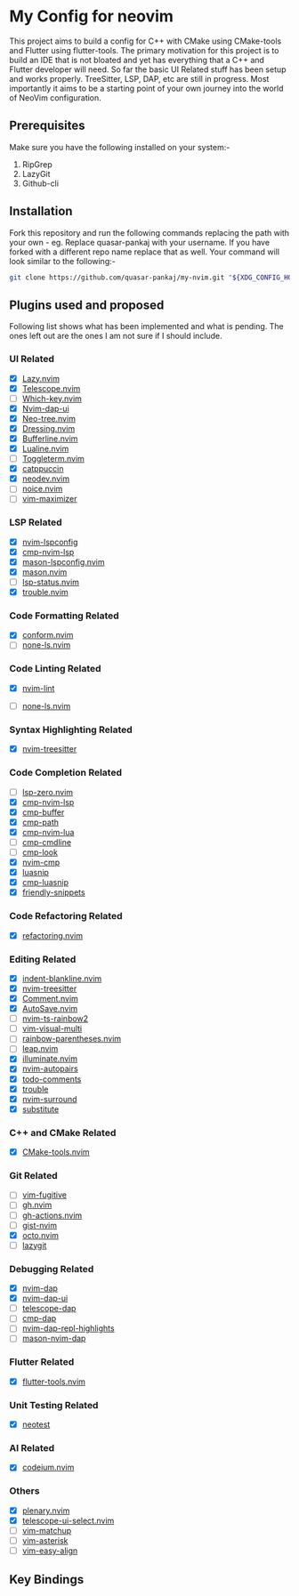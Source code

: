 # My Config for neovim

This project aims to build a config for C++ with CMake using CMake-tools and Flutter using flutter-tools. The primary motivation for this project is to build an IDE that is not bloated and yet has everything that a C++ and Flutter developer will need. So far the basic UI Related stuff has been setup and works properly. TreeSitter, LSP, DAP, etc are still in progress. Most importantly it aims to be a starting point of your own journey into the world of NeoVim configuration.

## Prerequisites

Make sure you have the following installed on your system:-
1. RipGrep
2. LazyGit
3. Github-cli

## Installation

Fork this repository and run the following commands replacing the path with your own -
eg. Replace quasar-pankaj with your username. If you have forked with a different repo name replace that as well. Your command will look similar to the following:-

``` Bash
git clone https://github.com/quasar-pankaj/my-nvim.git "${XDG_CONFIG_HOME:-$HOME/.config}"/nvim && nvim
```

## Plugins used and proposed

Following list shows what has been implemented and what is pending. The ones left out are the ones I am not sure if I should include.

### UI Related

- [x] [Lazy.nvim](https://github.com/folke/lazy.nvim)
- [x] [Telescope.nvim](https://github.com/nvim-telescope/telescope.nvim)
- [ ] [Which-key.nvim](https://github.com/folke/which-key.nvim)
- [x] [Nvim-dap-ui](https://github.com/rcarriga/nvim-dap-ui)
- [x] [Neo-tree.nvim](https://github.com/nvim-neo-tree/neo-tree.nvim)
- [x] [Dressing.nvim](https://github.com/stevearc/dressing.nvim)
- [x] [Bufferline.nvim](https://github.com/akinsho/bufferline.nvim)
- [x] [Lualine.nvim](https://github.com/nvim-lualine/lualine.nvim)
- [ ] [Toggleterm.nvim](https://github.com/akinsho/toggleterm.nvim)
- [x] [catppuccin](https://github.com/catppuccin/nvim)
- [x] [neodev.nvim](https://github.com/folke/neodev.nvim)
- [ ] [noice.nvim](https://github.com/folke/noice.nvim)
- [ ] [vim-maximizer](https://github.com/szw/vim-maximizer)

### LSP Related

- [x] [nvim-lspconfig](https://github.com/neovim/nvim-lspconfig)
- [x] [cmp-nvim-lsp](https://github.com/hrsh7th/cmp-nvim-lsp)
- [x] [mason-lspconfig.nvim](https://github.com/williamboman/mason-lspconfig.nvim)
- [x] [mason.nvim](https://github.com/williamboman/mason.nvim)
- [ ] [lsp-status.nvim](https://github.com/nvim-lua/lsp-status.nvim)
- [x] [trouble.nvim](https://github.com/folke/trouble.nvim)

### Code Formatting Related

- [x] [conform.nvim](https://github.com/stevearc/conform.nvim)
- [ ] [none-ls.nvim](https://github.com/nvimtools/none-ls.nvim)

### Code Linting Related

- [x] [nvim-lint](https://github.com/mfussenegger/nvim-lint)
- [ ] [none-ls.nvim](https://github.com/nvimtools/none-ls.nvim)


### Syntax Highlighting Related

- [x] [nvim-treesitter](https://github.com/nvim-treesitter/nvim-treesitter)

### Code Completion Related

- [ ] [lsp-zero.nvim](https://github.com/VonHeikemen/lsp-zero.nvim)
- [x] [cmp-nvim-lsp](https://github.com/hrsh7th/cmp-nvim-lsp)
- [x] [cmp-buffer](https://github.com/hrsh7th/cmp-buffer)
- [x] [cmp-path](https://github.com/hrsh7th/cmp-path)
- [x] [cmp-nvim-lua](https://github.com/hrsh7th/cmp-nvim-lua)
- [ ] [cmp-cmdline](https://github.com/hrsh7th/cmp-cmdline)
- [ ] [cmp-look](https://github.com/octaltree/cmp-look)
- [x] [nvim-cmp](https://github.com/hrsh7th/nvim-cmp)
- [x] [luasnip](https://github.com/L3MON4D3/LuaSnip)
- [x] [cmp-luasnip](https://github.com/saadparwaiz1/cmp_luasnip)
- [x] [friendly-snippets](https://github.com/rafamadriz/friendly-snippets)

### Code Refactoring Related

- [x] [refactoring.nvim](https://github.com/ThePrimeagen/refactoring.nvim)

### Editing Related

- [x] [indent-blankline.nvim](https://github.com/lukas-reineke/indent-blankline.nvim)
- [x] [nvim-treesitter](https://github.com/nvim-treesitter/nvim-treesitter)
- [x] [Comment.nvim](https://github.com/numToStr/Comment.nvim)
- [x] [AutoSave.nvim](https://github.com/Pocco81/AutoSave.nvim)
- [ ] [nvim-ts-rainbow2](https://github.com/HiPhish/nvim-ts-rainbow2)
- [ ] [vim-visual-multi](https://github.com/mg979/vim-visual-multi)
- [ ] [rainbow-parentheses.nvim](https://github.com/kien/rainbow_parentheses.vim)
- [ ] [leap.nvim](https://github.com/ggandor/leap.nvim)
- [x] [illuminate.nvim](https://github.com/RRethy/vim-illuminate)
- [x] [nvim-autopairs](https://github.com/windwp/nvim-autopairs)
- [x] [todo-comments](https://github.com/folke/todo-comments.nvim)
- [x] [trouble](https://github.com/folke/trouble.nvim)
- [x] [nvim-surround](https://github.com/kylechui/nvim-surround)
- [x] [substitute](https://github.com/gbprod/substitute.nvim)

### C++ and CMake Related

- [x] [CMake-tools.nvim](https://github.com/Civitasv/cmake-tools.nvim)

### Git Related

- [ ] [vim-fugitive](https://github.com/tpope/vim-fugitive)
- [ ] [gh.nvim](https://github.com/ldelossa/gh.nvim)
- [ ] [gh-actions.nvim](https://github.com/ldelossa/gh-actions.nvim)
- [ ] [gist-nvim](https://github.com/mattn/gist-vim)
- [x] [octo.nvim](https://github.com/pwntester/octo.nvim)
- [ ] [lazygit](https://github.com/kdheepak/lazygit.nvim)

### Debugging Related

- [x] [nvim-dap](https://github.com/mfussenegger/nvim-dap)
- [x] [nvim-dap-ui](https://github.com/rcarriga/nvim-dap-ui)
- [ ] [telescope-dap](https://github.com/nvim-telescope/telescope-dap.nvim)
- [ ] [cmp-dap](https://github.com/rcarriga/cmp-dap)
- [ ] [nvim-dap-repl-highlights](https://github.com/LiadOz/nvim-dap-repl-highlights)
- [ ] [mason-nvim-dap](https://github.com/jay-babu/mason-nvim-dap.nvim)

### Flutter Related

- [x] [flutter-tools.nvim](https://github.com/akinsho/flutter-tools.nvim)

### Unit Testing Related

- [x] [neotest](https://github.com/nvim-neotest/neotest)

### AI Related

- [x] [codeium.nvim](https://github.com/Exafunction/codeium.vim)

### Others

- [x] [plenary.nvim](https://github.com/nvim-lua/plenary.nvim)
- [x] [telescope-ui-select.nvim](https://github.com/nvim-telescope/telescope-ui-select.nvim)
- [ ] [vim-matchup](https://github.com/andymass/vim-matchup)
- [ ] [vim-asterisk](https://github.com/haya14busa/vim-asterisk)
- [ ] [vim-easy-align](https://github.com/junegunn/vim-easy-align)

## Key Bindings


